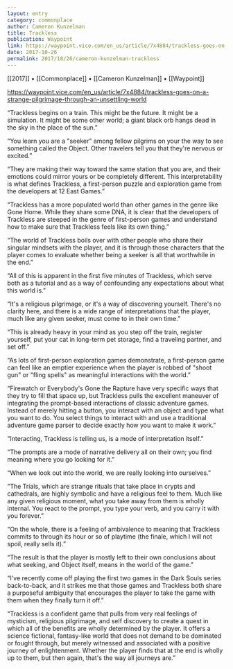 ```yaml
---
layout: entry
category: commonplace
author: Cameron Kunzelman
title: Trackless
publication: Waypoint
link: https://waypoint.vice.com/en_us/article/7x4884/trackless-goes-on-a-strange-pilgrimage-through-an-unsettling-world
date: 2017-10-26
permalink: 2017/10/26/cameron-kunzelman-trackless
---
```


[[2017]] • [[Commonplace]] • [[Cameron Kunzelman]] • [[Waypoint]] 

https://waypoint.vice.com/en_us/article/7x4884/trackless-goes-on-a-strange-pilgrimage-through-an-unsettling-world

“Trackless begins on a train. This might be the future. It might be a simulation. It might be some other world; a giant black orb hangs dead in the sky in the place of the sun.”

“You learn you are a "seeker" among fellow pilgrims on your the way to see something called the Object. Other travelers tell you that they're nervous or excited.”

“They are making their way toward the same station that you are, and their emotions could mirror yours or be completely different. This interpretability is what defines Trackless, a first-person puzzle and exploration game from the developers at 12 East Games.”

“Trackless has a more populated world than other games in the genre like Gone Home. While they share some DNA, it is clear that the developers of Trackless are steeped in the genre of first-person games and understand how to make sure that Trackless feels like its own thing.”

“The world of Trackless boils over with other people who share their singular mindsets with the player, and it is through those characters that the player comes to evaluate whether being a seeker is all that worthwhile in the end.”

“All of this is apparent in the first five minutes of Trackless, which serve both as a tutorial and as a way of confounding any expectations about what this world is.”

“It's a religious pilgrimage, or it's a way of discovering yourself. There's no clarity here, and there is a wide range of interpretations that the player, much like any given seeker, must come to in their own time.”

“This is already heavy in your mind as you step off the train, register yourself, put your cat in long-term pet storage, find a traveling partner, and set off.”

“As lots of first-person exploration games demonstrate, a first-person game can feel like an emptier experience when the player is robbed of "shoot gun" or "fling spells" as meaningful interactions with the world.”

“Firewatch or Everybody's Gone the Rapture have very specific ways that they try to fill that space up, but Trackless pulls the excellent maneuver of integrating the prompt-based interactions of classic adventure games. Instead of merely hitting a button, you interact with an object and type what you want to do. You select things to interact with and use a traditional adventure game parser to decide exactly how you want to make it work.”

“Interacting, Trackless is telling us, is a mode of interpretation itself.”

“The prompts are a mode of narrative delivery all on their own; you find meaning where you go looking for it.”

“When we look out into the world, we are really looking into ourselves.”

“The Trials, which are strange rituals that take place in crypts and cathedrals, are highly symbolic and have a religious feel to them. Much like any given religious moment, what you take away from them is wholly internal. You react to the prompt, you type your verb, and you carry it with you forever.”

“On the whole, there is a feeling of ambivalence to meaning that Trackless commits to through its hour or so of playtime (the finale, which I will not spoil, really sells it).”

“The result is that the player is mostly left to their own conclusions about what seeking, and Object itself, means in the world of the game.”

“I've recently come off playing the first two games in the Dark Souls series back-to-back, and it strikes me that those games and Trackless both share a purposeful ambiguity that encourages the player to take the game with them when they finally turn it off.”

“Trackless is a confident game that pulls from very real feelings of mysticism, religious pilgrimage, and self discovery to create a quest in which all of the benefits are wholly determined by the player. It offers a science fictional, fantasy-like world that does not demand to be dominated or fought through, but merely witnessed and associated with a positive journey of enlightenment. Whether the player finds that at the end is wholly up to them, but then again, that's the way all journeys are.”

